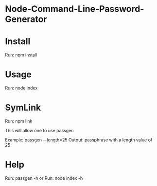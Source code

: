# Node-Command-Line-Password-Generator

# Install
Run: npm install

# Usage 
Run: node index

# SymLink

Run: npm link 

This will allow one to use passgen

Example: passgen --length=25
Output: passphrase with a length value of 25

# Help

Run: passgen -h 
	or 
Run: node index -h
